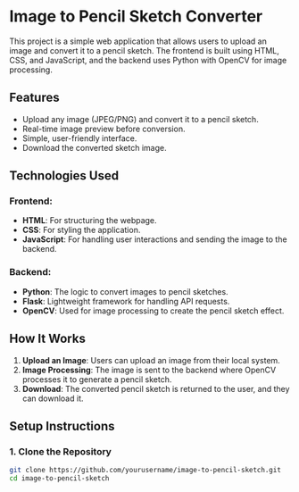 # Image to Pencil Sketch Converter

This project is a simple web application that allows users to upload an image and convert it to a pencil sketch. The frontend is built using HTML, CSS, and JavaScript, and the backend uses Python with OpenCV for image processing.

## Features

- Upload any image (JPEG/PNG) and convert it to a pencil sketch.
- Real-time image preview before conversion.
- Simple, user-friendly interface.
- Download the converted sketch image.

## Technologies Used

### Frontend:
- **HTML**: For structuring the webpage.
- **CSS**: For styling the application.
- **JavaScript**: For handling user interactions and sending the image to the backend.

### Backend:
- **Python**: The logic to convert images to pencil sketches.
- **Flask**: Lightweight framework for handling API requests.
- **OpenCV**: Used for image processing to create the pencil sketch effect.

## How It Works

1. **Upload an Image**: Users can upload an image from their local system.
2. **Image Processing**: The image is sent to the backend where OpenCV processes it to generate a pencil sketch.
3. **Download**: The converted pencil sketch is returned to the user, and they can download it.

## Setup Instructions

### 1. Clone the Repository
```bash
git clone https://github.com/yourusername/image-to-pencil-sketch.git
cd image-to-pencil-sketch
